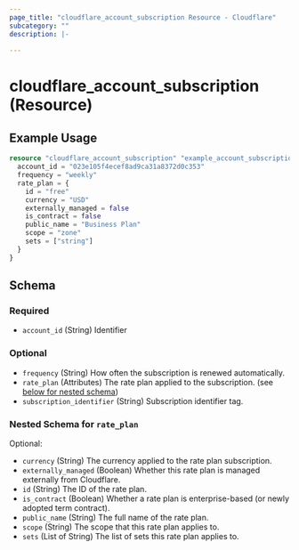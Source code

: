 ```yaml
---
page_title: "cloudflare_account_subscription Resource - Cloudflare"
subcategory: ""
description: |-
  
---
```


# cloudflare_account_subscription (Resource)



## Example Usage

```terraform
resource "cloudflare_account_subscription" "example_account_subscription" {
  account_id = "023e105f4ecef8ad9ca31a8372d0c353"
  frequency = "weekly"
  rate_plan = {
    id = "free"
    currency = "USD"
    externally_managed = false
    is_contract = false
    public_name = "Business Plan"
    scope = "zone"
    sets = ["string"]
  }
}
```

<!-- schema generated by tfplugindocs -->
## Schema

### Required

- `account_id` (String) Identifier

### Optional

- `frequency` (String) How often the subscription is renewed automatically.
- `rate_plan` (Attributes) The rate plan applied to the subscription. (see [below for nested schema](#nestedatt--rate_plan))
- `subscription_identifier` (String) Subscription identifier tag.

<a id="nestedatt--rate_plan"></a>
### Nested Schema for `rate_plan`

Optional:

- `currency` (String) The currency applied to the rate plan subscription.
- `externally_managed` (Boolean) Whether this rate plan is managed externally from Cloudflare.
- `id` (String) The ID of the rate plan.
- `is_contract` (Boolean) Whether a rate plan is enterprise-based (or newly adopted term contract).
- `public_name` (String) The full name of the rate plan.
- `scope` (String) The scope that this rate plan applies to.
- `sets` (List of String) The list of sets this rate plan applies to.


